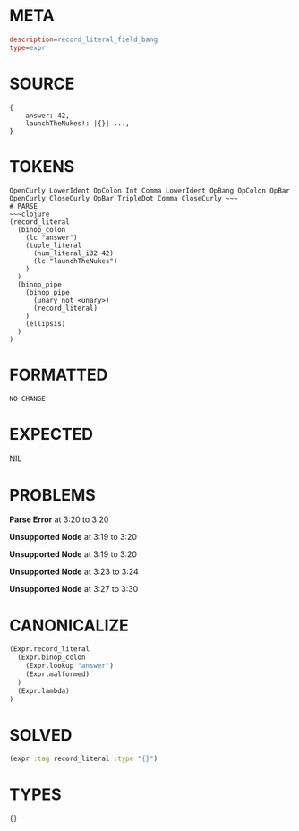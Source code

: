# META
~~~ini
description=record_literal_field_bang
type=expr
~~~
# SOURCE
~~~roc
{
    answer: 42,
    launchTheNukes!: |{}| ...,
}
~~~
# TOKENS
~~~text
OpenCurly LowerIdent OpColon Int Comma LowerIdent OpBang OpColon OpBar OpenCurly CloseCurly OpBar TripleDot Comma CloseCurly ~~~
# PARSE
~~~clojure
(record_literal
  (binop_colon
    (lc "answer")
    (tuple_literal
      (num_literal_i32 42)
      (lc "launchTheNukes")
    )
  )
  (binop_pipe
    (binop_pipe
      (unary_not <unary>)
      (record_literal)
    )
    (ellipsis)
  )
)
~~~
# FORMATTED
~~~roc
NO CHANGE
~~~
# EXPECTED
NIL
# PROBLEMS
**Parse Error**
at 3:20 to 3:20

**Unsupported Node**
at 3:19 to 3:20

**Unsupported Node**
at 3:19 to 3:20

**Unsupported Node**
at 3:23 to 3:24

**Unsupported Node**
at 3:27 to 3:30

# CANONICALIZE
~~~clojure
(Expr.record_literal
  (Expr.binop_colon
    (Expr.lookup "answer")
    (Expr.malformed)
  )
  (Expr.lambda)
)
~~~
# SOLVED
~~~clojure
(expr :tag record_literal :type "{}")
~~~
# TYPES
~~~roc
{}
~~~
